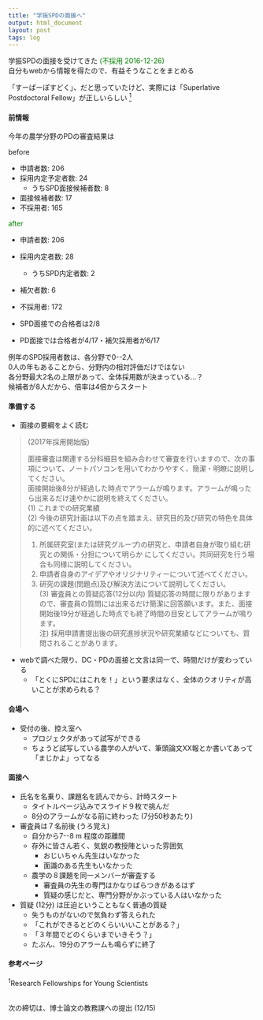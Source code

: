 ```yaml
---
title: "学振SPDの面接へ"
output: html_document
layout: post
tags: log
---
```


学振SPDの面接を受けてきた <FONT color="green">(不採用 2016-12-26)</FONT>  
自分もwebから情報を得たので、有益そうなことをまとめる  

「すーぱーぽすどく」、だと思っていたけど、実際には「Superlative Postdoctoral Fellow」が正しいらしい [<sup>1</sup>](https://www.jsps.go.jp/english/e-pd/)  

#### 前情報

今年の農学分野のPDの審査結果は

before 

- 申請者数: 206
- 採用内定予定者数: 24
    - うちSPD面接候補者数: 8
- 面接候補者数: 17
- 不採用者: 165

<FONT color="green">
after 
</FONT>

- 申請者数: 206
- 採用内定者数: 28
    - うちSPD内定者数: 2
- 補欠者数: 6
- 不採用者: 172

- SPD面接での合格者は2/8
- PD面接では合格者が4/17・補欠採用者が6/17


例年のSPD採用者数は、各分野で0--2人  
0人の年もあることから、分野内の相対評価だけではない  
各分野最大2名の上限があって、全体採用数が決まっている...？  
候補者が8人だから、倍率は4倍からスタート

#### 準備する

- 面接の要綱をよく読む

> (2017年採用開始版)  
> 
> 面接審査は関連する分科細目を組み合わせて審査を行いますので、次の事項について、ノートパソコンを用いてわかりやすく、簡潔・明瞭に説明してください。  
> 面接開始後8分が経過した時点でアラームが鳴ります。アラームが鳴ったら出来るだけ速やかに説明を終えてください。  
> (1) これまでの研究業績  
> (2) 今後の研究計画は以下の点を踏まえ、研究目的及び研究の特色を具体的に述べてください。  
> 1. 所属研究室(または研究グループ)の研究と、申請者自身が取り組む研究との関係・分担について明らか にしてください。共同研究を行う場合も同様に説明してください。  
> 2. 申請者自身のアイデアやオリジナリティーについて述べてください。  
> 3. 研究の課題(問題点)及び解決方法について説明してください。  
> (3) 審査員との質疑応答(12分以内) 質疑応答の時間に限りがありますので、審査員の質問には出来るだけ簡潔に回答願います。また、面接開始後19分が経過した時点でも終了時間の目安としてアラームが鳴ります。  
> 注) 採用申請書提出後の研究進捗状況や研究業績などについても、質問されることがあります。  

- webで調べた限り、DC・PDの面接と文言は同一で、時間だけが変わっている
    - 「とくにSPDにはこれを！」という要求はなく、全体のクオリティが高いことが求められる？


#### 会場へ

- 受付の後、控え室へ
    - プロジェクタがあって試写ができる
    - ちょうど試写している農学の人がいて、筆頭論文XX報とか書いてあって「まじかよ」ってなる


#### 面接へ

- 氏名を名乗り、課題名を読んでから、計時スタート
    - タイトルページ込みでスライド９枚で挑んだ
    - 8分のアラームがなる前に終わった (7分50秒あたり)
- 審査員は７名前後 (うろ覚え)
    - 自分から7--8 m 程度の距離間
    - 存外に皆さん若く、気鋭の教授陣といった雰囲気
        - おじいちゃん先生はいなかった
        - 面識のある先生もいなかった
    - 農学の８課題を同一メンバーが審査する
        - 審査員の先生の専門はかなりばらつきがあるはず
        - 質疑の感じだと、専門分野がかぶっている人はいなかった
- 質疑 (12分) は圧迫ということもなく普通の質疑
    - 失うものがないので気負わず答えられた
    - 「これができるとどのくらいいいことがある？」
    - 「３年間でどのくらいまでいきそう？」
    - たぶん、19分のアラームも鳴らずに終了


#### 参考ページ  
<sup>1</sup>Research Fellowships for Young Scientists  

<br>
次の締切は、博士論文の教務課への提出 (12/15)
